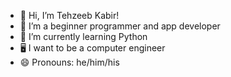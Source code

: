 - 👋 Hi, I’m Tehzeeb Kabir!
- 👀 I’m a beginner programmer and app developer
- 🌱 I’m currently learning Python
- 🖥️ I want to be a computer engineer
- 😄 Pronouns: he/him/his


<!---
ItzTehzeeb/ItzTehzeeb is a ✨ special ✨ repository because its `README.md` (this file) appears on your GitHub profile.
You can click the Preview link to take a look at your changes.
--->
